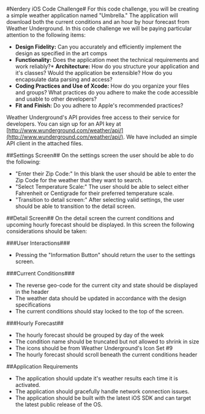 #Nerdery iOS Code Challenge#
For this code challenge, you will be creating a simple weather application named "Umbrella." The application will download both the current conditions and an hour by hour forecast from Weather Underground. In this code challenge we will be paying particular attention to the following items:

* **Design Fidelity:** Can you accurately and efficiently implement the design as specified in the art comps
* **Functionality:** Does the application meet the technical requirements and work reliably?* 
**Architecture:** How do you structure your application and it's classes? Would the application be extensible? How do you encapsulate data parsing and access?
* **Coding Practices and Use of Xcode:** How do you organize your files and groups? What practices do you adhere to make the code accessible and usable to other developers?
* **Fit and Finish:** Do you adhere to Apple's recommended practices?

Weather Underground's API provides free access to their service for developers. You can sign up for an API key at [http://www.wunderground.com/weather/api/](http://www.wunderground.com/weather/api/). We have included an simple API client in the attached files. 

##Settings Screen##
On the settings screen the user should be able to do the following:

* "Enter their Zip Code:" In this blank the user should be able to enter the Zip Code for the weather that they want to search.
* "Select Temperature Scale:" The user should be able to select either Fahrenheit or Centigrade for their preferred temperature scale.
* "Transition to detail screen:" After selecting valid settings, the user should be able to transition to the detail screen.

##Detail Screen##
On the detail screen the current conditions and upcoming hourly forecast should be displayed. In this screen the following considerations should be taken:

###User Interactions###
* Pressing the "Information Button" should return the user to the settings screen.

###Current Conditions###
* The reverse geo-code for the current city and state should be displayed in the header
* The weather data should be updated in accordance with the design specifications
* The current conditions should stay locked to the top of the screen.

###Hourly Forecast##
* The hourly forecast should be grouped by day of the week
* The condition name should be truncated but not allowed to shrink in size
* The icons should be from Weather Underground's Icon Set #9
* The hourly forecast should scroll beneath the current conditions header

##Application Requirements
* The application should update it's weather results each time it is activated.
* The application should gracefully handle network connection issues.
* The application should be built with the latest iOS SDK and can target the latest public release of the OS.